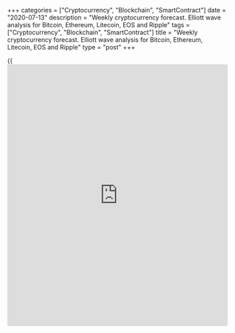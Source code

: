 +++
categories = ["Cryptocurrency", "Blockchain", "SmartContract"]
date = "2020-07-13"
description = "Weekly cryptocurrency forecast. Elliott wave analysis for Bitcoin, Ethereum, Litecoin, EOS and Ripple"
tags = ["Cryptocurrency", "Blockchain", "SmartContract"]
title = "Weekly cryptocurrency forecast. Elliott wave analysis for Bitcoin, Ethereum, Litecoin, EOS and Ripple"
type = "post"
+++

{{<iframe id="large-banner" src="https://www.bounty.group/#slide=21.0" width="100%" height="600" scrolling="no" style="border: 0px solid rgb(216, 221, 230); border-radius: 3px;">}}

July 13, 2020

July 13, 2020

Weekly Elliott wave cryptocurrency forecast and analysisRoman Onegin

## Forecast for BTCUSD, LTCUSD, ETHUSD, EOSUSD, XRPUSD pairs

###  **Elliott wave analysis for[BTCUSD][1]**

 **![LiteForex: Weekly cryptocurrency forecast. Elliott wave analysis
for Bitcoin, Ethereum, Litecoin, EOS and Ripple][2]**

The BTCUSD market is forming the global corrective wave a double zigzag
[W]-[X]-[Y]. The down wave [W], composed of three sub-waves (A)-(B)-(C),
has completed. There is now unfolding the upward linking wave [X] as a
double zigzag (W)-(X)-(Y). The sub-waves (W) and (X) have completed,
wave (Y) is still developing. Let us study the structure of the (Y) wave
in more detail on the H8 chart.

![LiteForex: Weekly cryptocurrency forecast. Elliott wave analysis for
Bitcoin, Ethereum, Litecoin, EOS and Ripple][3]

The upward wave (Y) has started after the linking down wave (X)
completed as a double zigzag W-X-Y. There is now forming the bullish
impulse A that is composed of five sub-waves [1]-[2]-[3]-[4]-[5]. There
is likely to have completed the sideways corrective wave [4] as a double
three (w)-(x)-(y), and the price is now moving up in the impulse wave
[5]. The price should continue rising towards level 10405, which is the
previous high. Next, the market should start declining in the new
bearish corrective wave B.

* * *

###  **Elliott wave analysis for[ETHUSD][4]**

 **![LiteForex: Weekly cryptocurrency forecast. Elliott wave analysis
for Bitcoin, Ethereum, Litecoin, EOS and Ripple][5]**

The ETHUSD market continues following the long-term triple zigzag
[W]-[X]-[Y]-[X]-[Z]. In the [daily](https://www.fintecher.org/2020/03/03/forex-trading-daily-strategy/) timeframe, there is developing the
linking wave [X] as a double zigzag (W)-(X)-(Y). The upward wave (W) and
the linking down wave (X) have completed as plain zigzags. Wave (Y) is
likely to be developing also as a standard zigzag A-B-C. Let see its
structure in more detail.

![LiteForex: Weekly cryptocurrency forecast. Elliott wave analysis for
Bitcoin, Ethereum, Litecoin, EOS and Ripple][6]

The chart displays the structure of the upward impulse wave A that is
composed of five sub-waves [1]-[2]-[3]-[4]-[5]. The first four parts of
this formation are likely to have completed. The corrective wave [4] has
completed as a double three (w)-(x)-(y). The impulse wave [5] is likely
to finish soon. The price should continue rising form some time in the
final phase of wave [5] that is composed of the sub-waves
(1)-(2)-(3)-(4)-(5). Next, the cryptocurrency pair could turn down and
start forming a new bear trend.

* * *

###  **Elliott wave analysis for[LTCUSD][7]**

 **![LiteForex: Weekly cryptocurrency forecast. Elliott wave analysis
for Bitcoin, Ethereum, Litecoin, EOS and Ripple][8]**

The LTCUSD market continues moving down in the down triple zigzag
[W]-[X]-[Y]-[X]-[Z]. There is now unfolding wave [Z] as a bear zigzag
that consists of the sub-waves (A)-(B)-(C). Wave (A) has completed as a
five-wave impulse. The upward corrective wave (B) is still developing.
Let see the structure of this correction in more detail in the eight-
hour timeframe.

![LiteForex: Weekly cryptocurrency forecast. Elliott wave analysis for
Bitcoin, Ethereum, Litecoin, EOS and Ripple][9]

After the down impulse wave (A) completes, there has started unfolding a
new corrective wave as a bullish zigzag A-B-C. Wave A is an upward
impulse, corrective wave B is a double three [W]-[X]-[Y]. There is now
developing the initial phase of the upward impulse wave. There have
completed only first two elements of the new impulse wave, so the market
should continue moving up in the next few weeks.

* * *

###  **Elliott wave analysis for[EOSUSD][10]**

 **![LiteForex: Weekly cryptocurrency forecast. Elliott wave analysis
for Bitcoin, Ethereum, Litecoin, EOS and Ripple][11]**

The EOSUSD continues following the corrective wave B that is a global
triple zigzag, which started forming more than two years ago. There have
completed the sub-waves [W]-[X]-[Y] of this triple zigzag. The market is
now rising in the linking wave [X] that may complete as a plain zigzag
(A)-(B)-(C). Let us see the structure of this bullish zigzag in more
detail in the eight-hour timeframe.

![LiteForex: Weekly cryptocurrency forecast. Elliott wave analysis for
Bitcoin, Ethereum, Litecoin, EOS and Ripple][12]

The bullish impulse (A), composed of five elements, has completed within
the simple upward zigzag (A)-(B)- (C). The corrective wave (B), composed
of the three sub-waves W-X-Y, also looks complete. The price is now
following the initial element of the final impulse wave (C). There have
completed sub-waves 1 and 2, and sub-waves [1] and [2] of a smaller wave
degree. Therefore, the market should be moving up in the impulse wave
(C) in the next few weeks.

* * *

###  **Wave analysis for[XRPUSD][13]**

 **![LiteForex: Weekly cryptocurrency forecast. Elliott wave analysis
for Bitcoin, Ethereum, Litecoin, EOS and Ripple][14]**

Like other major cryptocurrencies, the XRPUSD market is trading in a
downtrend. There is developing a large down triple zigzag. In the [daily](https://www.fintecher.org/2020/03/03/forex-trading-daily-strategy/)
timeframe, there is forming the linking wave [X] of this triple zigzag.
Wave [X] may complete as a simple bullish zigzag (A)-(B)-(C). Let us
study its structure in more detail in a shorter timeframe.

![LiteForex: Weekly cryptocurrency forecast. Elliott wave analysis for
Bitcoin, Ethereum, Litecoin, EOS and Ripple][15]

The upward impulse wave (A) completed, it is composed of the sub-waves
1-2-3-4-5. Next, the corrective wave (B) completed as a double zigzag
W-X-Y. The market is now moving up in the final impulse wave (C),
namely, its initial phase. As the (C) wave has just started developing,
the price should be rising in the next few weeks.

* * *

P.S. Did you like my article? Share it in social networks: it will be
the best “thank you" :)

Ask me questions and comment below. I’ll be glad to answer your
questions and give necessary explanations.

 **Useful links:**

  * I recommend trying to trade with a reliable broker [here][16]. The system allows you to trade by yourself or copy successful traders from all across the globe.
  * Use my promo-code BLOG for getting deposit bonus 50% on LiteForex platform. Just enter this code in the appropriate field while [depositing][17] your trading account.
  * Telegram channel with high-quality analytics, Forex reviews, training articles, and other useful things for traders <t.me/liteforex>

## Price chart of BTCUSD in real time mode

![Weekly Elliott wave cryptocurrency forecast and analysis][18]

The content of this article reflects the author’s opinion and does not
necessarily reflect the official position of LiteForex. The material
published on this page is provided for informational purposes only and
should not be considered as the provision of investment advice for the
purposes of Directive 2004/39/EC.

Rate this article:

{{value}}

( {{count}} {{title}} )

   1. my.liteforex.com/trading/chart?symbol=BTCUSD
   2. cdn.liteforex.com/cache/uploads/blog_post/wave-analysis-crypto/13-07-2020X/BTCUSDDaily.png?w=30&s=8428bde9b876df487f4b103a67b6b4b5
   3. cdn.liteforex.com/cache/uploads/blog_post/wave-analysis-crypto/13-07-2020X/BTCUSDH8.png?w=30&s=144e95fcca0f2458085c193785af8496
   4. my.liteforex.com/trading/chart?symbol=ETHUSD
   5. cdn.liteforex.com/cache/uploads/blog_post/wave-analysis-crypto/13-07-2020X/ETHUSDDaily.png?w=30&s=0217a37091637e3f4d0a833cc9e08426
   6. cdn.liteforex.com/cache/uploads/blog_post/wave-analysis-crypto/13-07-2020X/ETHUSDH8.png?w=30&s=a04e710ce9b8b4094ce8e05aa55633e0
   7. my.liteforex.com/trading/chart?symbol=LTCUSD
   8. cdn.liteforex.com/cache/uploads/blog_post/wave-analysis-crypto/13-07-2020X/LTCUSDDaily.png?w=30&s=742d8106fa5aa9804b253bac59b3c9a1
   9. cdn.liteforex.com/cache/uploads/blog_post/wave-analysis-crypto/13-07-2020X/LTCUSDH8.png?w=30&s=bf22deccc4913ceae9609ae7357dae6b
   10. my.liteforex.com/trading/chart?symbol=EOSUSD
   11. cdn.liteforex.com/cache/uploads/blog_post/wave-analysis-crypto/13-07-2020X/EOSUSDDaily.png?w=30&s=0276b76c58f7e1c42f70262db72a8672
   12. cdn.liteforex.com/cache/uploads/blog_post/wave-analysis-crypto/13-07-2020X/EOSUSDH8.png?w=30&s=f4c788818ecd6d7f10bdb4b7ca8878f1
   13. my.liteforex.com/trading/chart?symbol=XRPUSD
   14. cdn.liteforex.com/cache/uploads/blog_post/wave-analysis-crypto/13-07-2020X/XRPUSDDaily.png?w=30&s=6cf731dcdbad0187e2b456a83d82ef66
   15. cdn.liteforex.com/cache/uploads/blog_post/wave-analysis-crypto/13-07-2020X/XRPUSDH8.png?w=30&s=f9b7a579fac95fe47cccd817734a79ea
   16. my.liteforex.com/?category=analysts-opinions&slug=weekly-elliott-wave-cryptocurrency-forecast-and-analysis&openPopup=%2Fregistration%2Fpopup&utm_source=blog&utm_medium=article&utm_campaign=bonus
   17. my.liteforex.com/deposit/?category=analysts-opinions&slug=weekly-elliott-wave-cryptocurrency-forecast-and-analysis&promo_code=BLOG&utm_source=blog&utm_medium=article&utm_campaign=bonus
   18. cdn.liteforex.com/cache/uploads/blog_post/wave-analysis-crypto/1-elliott-waves-weekly-forecast-for-[BTC](https://www.playgroundfx.com/blog/who-is-the-creator-of-bitcoin/)usd-ethusd-ltcusd-eosusd-xrpusd_1000x545.jpg?q=75&w=1000&s=1480cfce2406c81b57be8a77076342f1